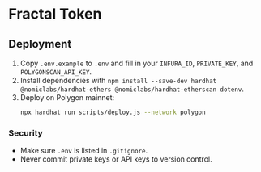 # Fractal Token

## Deployment
1. Copy `.env.example` to `.env` and fill in your `INFURA_ID`, `PRIVATE_KEY`, and `POLYGONSCAN_API_KEY`.
2. Install dependencies with `npm install --save-dev hardhat @nomiclabs/hardhat-ethers @nomiclabs/hardhat-etherscan dotenv`.
3. Deploy on Polygon mainnet:
   ```bash
   npx hardhat run scripts/deploy.js --network polygon
   ```

### Security
- Make sure `.env` is listed in `.gitignore`.
- Never commit private keys or API keys to version control.
